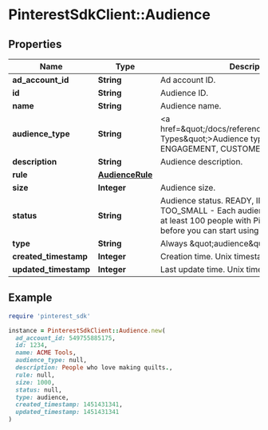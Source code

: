 # PinterestSdkClient::Audience

## Properties

| Name | Type | Description | Notes |
| ---- | ---- | ----------- | ----- |
| **ad_account_id** | **String** | Ad account ID. | [optional] |
| **id** | **String** | Audience ID. | [optional] |
| **name** | **String** | Audience name. | [optional] |
| **audience_type** | **String** | &lt;a href&#x3D;\&quot;/docs/reference/glossary/#Audience Types\&quot;&gt;Audience types&lt;/a&gt;: ACTALIKE, ENGAGEMENT, CUSTOMER_LIST and VISITOR | [optional] |
| **description** | **String** | Audience description. | [optional] |
| **rule** | [**AudienceRule**](AudienceRule.md) |  | [optional] |
| **size** | **Integer** | Audience size. | [optional] |
| **status** | **String** | Audience status. READY, INITIALIZING, TOO_SMALL - Each audience list needs to have at least 100 people with Pinterest accounts before you can start using it. | [optional] |
| **type** | **String** | Always \&quot;audience\&quot;. | [optional] |
| **created_timestamp** | **Integer** | Creation time. Unix timestamp in seconds. | [optional] |
| **updated_timestamp** | **Integer** | Last update time. Unix timestamp in seconds. | [optional] |

## Example

```ruby
require 'pinterest_sdk'

instance = PinterestSdkClient::Audience.new(
  ad_account_id: 549755885175,
  id: 1234,
  name: ACME Tools,
  audience_type: null,
  description: People who love making quilts.,
  rule: null,
  size: 1000,
  status: null,
  type: audience,
  created_timestamp: 1451431341,
  updated_timestamp: 1451431341
)
```


